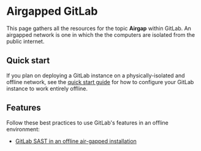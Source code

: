 # Airgapped GitLab

This page gathers all the resources for the topic **Airgap** within GitLab.
An airgapped network is one in which the the computers are isolated from the public internet.

## Quick start

If you plan on deploying a GitLab instance on a physically-isolated and offline network, see the [quick start guide](guick_start_guide.md) for how to configure your GitLab instance to work entirely offline.

## Features

Follow these best practices to use GitLab's features in an offline environment:

- [GitLab SAST in an offline air-gapped installation](../user/application_security/sast/index.html#gitlab-sast-in-an-offline-air-gapped-installation)
